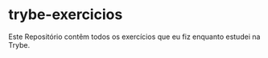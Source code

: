 # trybe-exercicios
Este Repositório contêm todos os exercícios que eu fiz enquanto estudei na Trybe.
